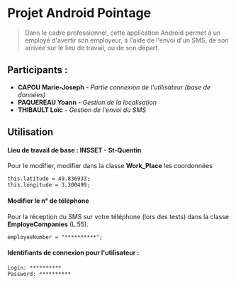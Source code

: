 # Projet Android Pointage

> Dans le cadre professionnel, cette application Android permet à un employé d'avertir son employeur, à l'aide de l'envoi d'un SMS, de son arrivée sur le lieu de travail, ou de son départ.

## Participants :
- **CAPOU Marie-Joseph** *- Partie connexion de l'utilisateur (base de données)*
- **PAQUEREAU Yoann** *- Gestion de la localisation*
- **THIBAULT Loïc** *- Gestion de l'envoi du SMS*

## Utilisation
#### Lieu de travail de base : INSSET - St-Quentin
Pour le modifier, modifier dans la classe **Work_Place** les coordonnées
```
this.latitude = 49.836933;
this.longitude = 3.300499;
```
#### Modifier le n° de téléphone
Pour la réception du SMS sur votre téléphone (lors des tests) dans la classe **EmployeCompanies** (L.55).

`employeeNumber = "**********";`

#### Identifiants de connexion pour l'utilisateur :
```
Login: **********
Password: **********
```
